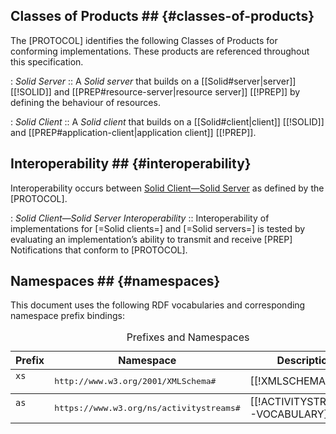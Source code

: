 ## Classes of Products ## {#classes-of-products}

The [PROTOCOL] identifies the following Classes of Products for conforming implementations. These products are referenced throughout this specification.

<dl>

  : <dfn>Solid Server</dfn>
  :: A *Solid server* that builds on a [[Solid#server|server]] [[!SOLID]] and [[PREP#resource-server|resource server]] [[!PREP]] by defining the behaviour of resources.

  : <dfn>Solid Client</dfn>
  :: A *Solid client* that builds on a [[Solid#client|client]] [[!SOLID]] and [[PREP#application-client|application client]] [[!PREP]].

</dl>

## Interoperability ## {#interoperability}

Interoperability occurs between [Solid Client—Solid Server](#Solid-client—Solid-server-interoperability) as defined by the [PROTOCOL].

<dl>

  : <dfn id="Solid-client—Solid-server-interoperability">Solid Client—Solid Server Interoperability</dfn>
  :: Interoperability of implementations for [=Solid clients=] and [=Solid servers=] is tested by evaluating an implementation’s ability to transmit and receive [PREP] Notifications that conform to [PROTOCOL].

</dl>

## Namespaces ## {#namespaces}

This document uses the following RDF vocabularies and corresponding namespace prefix bindings:

<table class="auto">
  <caption> Prefixes and Namespaces
  <thead>
    <tr>
      <th> Prefix
      <th> Namespace
      <th> Description
  <tbody>
    <tr>
      <td> <code>xs
      <td> <samp>http://www.w3.org/2001/XMLSchema#
      <td> [[!XMLSCHEMA11-1]]
  <tbody>
    <tr>
      <td> <code>as
      <td> <samp>https://www.w3.org/ns/activitystreams#
      <td> [[!ACTIVITYSTREAMS-VOCABULARY]]
</table>
